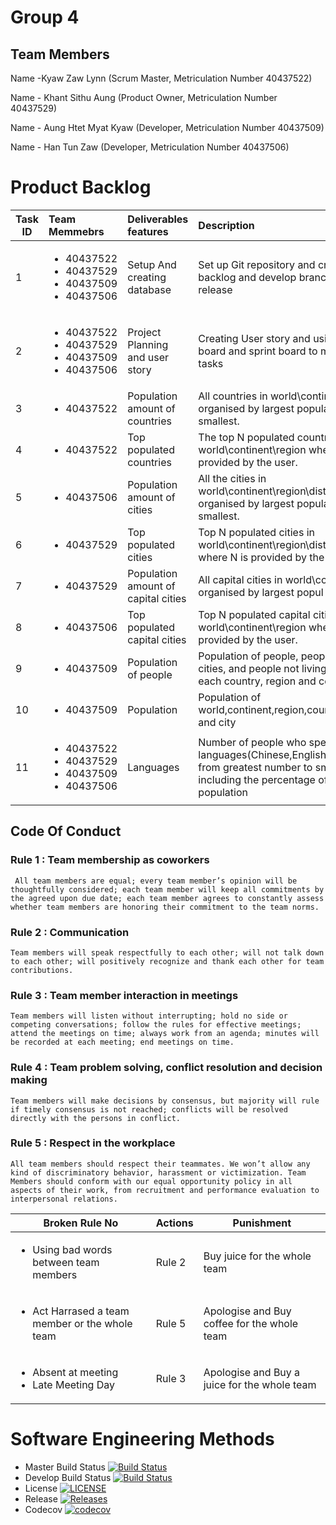  
# Group 4

## Team Members

Name -Kyaw Zaw Lynn (Scrum Master, Metriculation Number 40437522)

Name - Khant Sithu Aung (Product Owner, Metriculation Number 40437529)

Name - Aung Htet Myat Kyaw (Developer, Metriculation Number 40437509)

Name - Han Tun Zaw (Developer, Metriculation Number 40437506)



# Product Backlog
 
| Task ID | Team Memmebrs | Deliverables features |    Description   | Priority   | Status  |
| --------| :--------------|:------------- | :----------| ---------:|---------:|
|  1 | <ul><li> 40437522 </li><li> 40437529 </li><li> 40437509 </li><li> 40437506 </li></ul> | Setup And creating database|Set up Git repository and creating product backlog and develop branches and release | Must | Done |
|  2 |<ul><li> 40437522 </li><li> 40437529 </li><li> 40437509 </li><li> 40437506 </li></ul> | Project Planning and user story| Creating User story and using Kanban board and sprint board to manage the tasks | Must | Done |
|  3 | <ul><li> 40437522 </li></ul> | Population amount of countries | All countries in world\continent\region organised by largest population to smallest.| Must | Done |
|  4 |<ul><li> 40437522 </li></ul> | Top populated countries | The top N populated countries in  world\continent\region where N is provided by the user. | Must | Done |
|  5 | <ul><li> 40437506 </li></ul> |Population amount of cities |All the cities in world\continent\region\district\country organised by largest population to smallest. | Must | Done |
|  6 |<ul><li> 40437529 </li></ul> | Top populated cities |Top N populated cities in world\continent\region\district\country where N is provided by the user.| Must | Done |
|  7 | <ul><li> 40437529 </li></ul> |Population amount of  capital cities |All capital cities in world\continent\region organised by largest popul to smallest.| Must | Done |
| 8 | <ul><li> 40437506 </li></ul> | Top populated capital cities |Top N populated capital cities in world\continent\region where N is provided by the user.| Must | Done |
| 9 | <ul><li> 40437509 </li></ul> | Population of people |Population of people, people living in cities, and people not living in cities in each country, region and continent. | Must | Done |
| 10| <ul><li> 40437509 </li></ul> | Population |Population of world,continent,region,country,district and city | Should| Done 
| 11| <ul><li> 40437522 </li><li> 40437529 </li><li> 40437509 </li><li> 40437506 </li></ul> | Languages|Number of people who speak  languages(Chinese,English,Hindi,Spanish) from greatest number to smallest, including the percentage of the world population| Should| Done|        


## Code Of Conduct

### Rule 1 : Team membership as coworkers
     All team members are equal; every team member’s opinion will be thoughtfully considered; each team member will keep all commitments by the agreed upon due date; each team member agrees to constantly assess whether team members are honoring their commitment to the team norms. 
### Rule 2 : Communication
    Team members will speak respectfully to each other; will not talk down to each other; will positively recognize and thank each other for team contributions.
### Rule 3 : Team member interaction in meetings
    Team members will listen without interrupting; hold no side or competing conversations; follow the rules for effective meetings; attend the meetings on time; always work from an agenda; minutes will be recorded at each meeting; end meetings on time. 
### Rule 4 : Team problem solving, conflict resolution and decision making
    Team members will make decisions by consensus, but majority will rule if timely consensus is not reached; conflicts will be resolved directly with the persons in conflict. 
### Rule 5 : Respect in the workplace
    All team members should respect their teammates. We won’t allow any kind of discriminatory behavior, harassment or victimization. Team Members should conform with our equal opportunity policy in all aspects of their work, from recruitment and performance evaluation to interpersonal relations.


| **Broken Rule No** | **Actions** | **Punishment** |
|-----|-----|-----|
|<ul><li> Using bad words between team members </li></ul>| Rule 2 | Buy juice for the whole team |
|<ul><li> Act Harrased a team member or the whole team</li></ul>| Rule 5 | Apologise and Buy coffee for the whole team |
|<ul><li> Absent at meeting </li><li> Late Meeting Day </li></ul>| Rule 3 | Apologise and Buy a juice for the whole team |


 # Software Engineering Methods

- Master Build Status [![Build Status](https://travis-ci.com/DevOpsGp4/DevOps4.svg?branch=master)](https://travis-ci.com/DevOpsGp4/DevOps4)
- Develop Build Status [![Build Status](https://travis-ci.com/DevOpsGp4/DevOps4.svg?branch=master)](https://travisci.com/DevOpsGp4/DevOps4)
- License [![LICENSE](https://img.shields.io/github/license/DevOpsGp4/DevOps4.svg?style=flat-square)](https://img.shields.io/github/license/DevOpsGp4/DevOps4)
- Release [![Releases](https://img.shields.io/github/release/DevOpsGp4/DevOps4/all.svg?style=flat-square)](https://github.com/DevOpsGp4/DevOps4/releases)
- Codecov [![codecov](https://codecov.io/gh/DevOpsGp4/DevOps4/branch/master/graph/badge.svg)](https://codecov.io/gh/DevOpsGp4/DevOps4)
